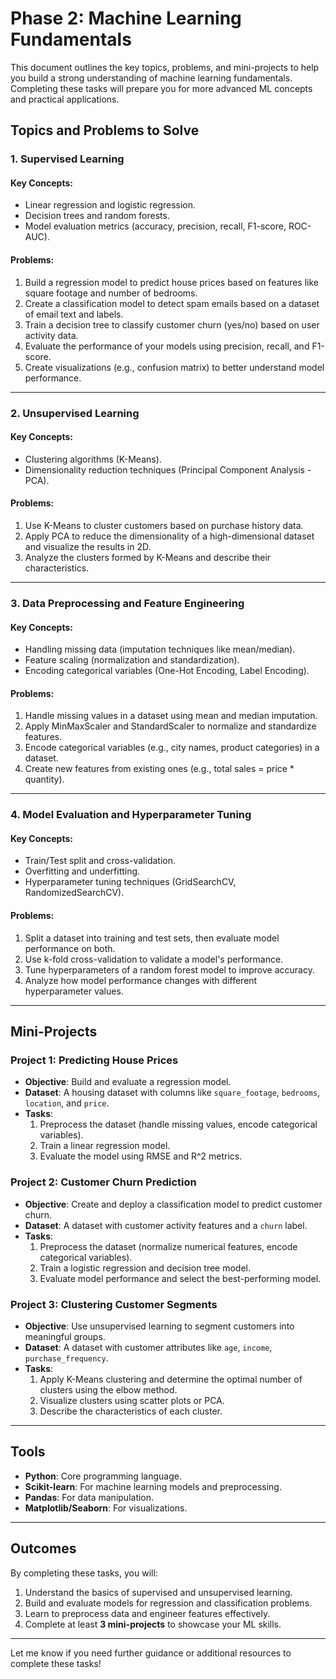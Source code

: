 # Phase 2: Machine Learning Fundamentals

This document outlines the key topics, problems, and mini-projects to help you build a strong understanding of machine learning fundamentals. Completing these tasks will prepare you for more advanced ML concepts and practical applications.

## Topics and Problems to Solve

### 1. Supervised Learning
#### Key Concepts:
- Linear regression and logistic regression.
- Decision trees and random forests.
- Model evaluation metrics (accuracy, precision, recall, F1-score, ROC-AUC).

#### Problems:
1. Build a regression model to predict house prices based on features like square footage and number of bedrooms.
2. Create a classification model to detect spam emails based on a dataset of email text and labels.
3. Train a decision tree to classify customer churn (yes/no) based on user activity data.
4. Evaluate the performance of your models using precision, recall, and F1-score.
5. Create visualizations (e.g., confusion matrix) to better understand model performance.

---

### 2. Unsupervised Learning
#### Key Concepts:
- Clustering algorithms (K-Means).
- Dimensionality reduction techniques (Principal Component Analysis - PCA).

#### Problems:
1. Use K-Means to cluster customers based on purchase history data.
2. Apply PCA to reduce the dimensionality of a high-dimensional dataset and visualize the results in 2D.
3. Analyze the clusters formed by K-Means and describe their characteristics.

---

### 3. Data Preprocessing and Feature Engineering
#### Key Concepts:
- Handling missing data (imputation techniques like mean/median).
- Feature scaling (normalization and standardization).
- Encoding categorical variables (One-Hot Encoding, Label Encoding).

#### Problems:
1. Handle missing values in a dataset using mean and median imputation.
2. Apply MinMaxScaler and StandardScaler to normalize and standardize features.
3. Encode categorical variables (e.g., city names, product categories) in a dataset.
4. Create new features from existing ones (e.g., total sales = price * quantity).

---

### 4. Model Evaluation and Hyperparameter Tuning
#### Key Concepts:
- Train/Test split and cross-validation.
- Overfitting and underfitting.
- Hyperparameter tuning techniques (GridSearchCV, RandomizedSearchCV).

#### Problems:
1. Split a dataset into training and test sets, then evaluate model performance on both.
2. Use k-fold cross-validation to validate a model's performance.
3. Tune hyperparameters of a random forest model to improve accuracy.
4. Analyze how model performance changes with different hyperparameter values.

---

## Mini-Projects

### Project 1: Predicting House Prices
- **Objective**: Build and evaluate a regression model.
- **Dataset**: A housing dataset with columns like `square_footage`, `bedrooms`, `location`, and `price`.
- **Tasks**:
  1. Preprocess the dataset (handle missing values, encode categorical variables).
  2. Train a linear regression model.
  3. Evaluate the model using RMSE and R^2 metrics.

### Project 2: Customer Churn Prediction
- **Objective**: Create and deploy a classification model to predict customer churn.
- **Dataset**: A dataset with customer activity features and a `churn` label.
- **Tasks**:
  1. Preprocess the dataset (normalize numerical features, encode categorical variables).
  2. Train a logistic regression and decision tree model.
  3. Evaluate model performance and select the best-performing model.

### Project 3: Clustering Customer Segments
- **Objective**: Use unsupervised learning to segment customers into meaningful groups.
- **Dataset**: A dataset with customer attributes like `age`, `income`, `purchase_frequency`.
- **Tasks**:
  1. Apply K-Means clustering and determine the optimal number of clusters using the elbow method.
  2. Visualize clusters using scatter plots or PCA.
  3. Describe the characteristics of each cluster.

---

## Tools
- **Python**: Core programming language.
- **Scikit-learn**: For machine learning models and preprocessing.
- **Pandas**: For data manipulation.
- **Matplotlib/Seaborn**: For visualizations.

---

## Outcomes
By completing these tasks, you will:
1. Understand the basics of supervised and unsupervised learning.
2. Build and evaluate models for regression and classification problems.
3. Learn to preprocess data and engineer features effectively.
4. Complete at least **3 mini-projects** to showcase your ML skills.

---

Let me know if you need further guidance or additional resources to complete these tasks!
